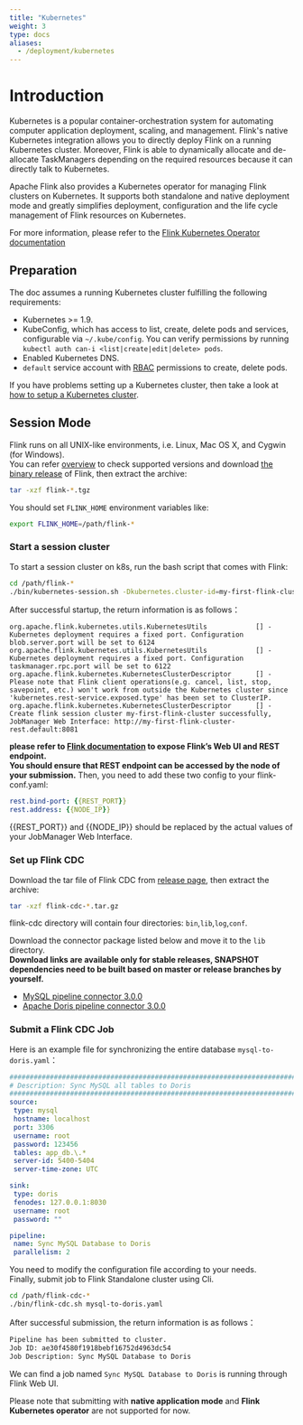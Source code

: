 ```yaml
---
title: "Kubernetes"
weight: 3
type: docs
aliases:
  - /deployment/kubernetes
---
```

<!--
Licensed to the Apache Software Foundation (ASF) under one
or more contributor license agreements.  See the NOTICE file
distributed with this work for additional information
regarding copyright ownership.  The ASF licenses this file
to you under the Apache License, Version 2.0 (the
"License"); you may not use this file except in compliance
with the License.  You may obtain a copy of the License at

  http://www.apache.org/licenses/LICENSE-2.0

Unless required by applicable law or agreed to in writing,
software distributed under the License is distributed on an
"AS IS" BASIS, WITHOUT WARRANTIES OR CONDITIONS OF ANY
KIND, either express or implied.  See the License for the
specific language governing permissions and limitations
under the License.
-->

# Introduction

Kubernetes is a popular container-orchestration system for automating computer application deployment, scaling, and management.
Flink's native Kubernetes integration allows you to directly deploy Flink on a running Kubernetes cluster.
Moreover, Flink is able to dynamically allocate and de-allocate TaskManagers depending on the required resources because it can directly talk to Kubernetes.

Apache Flink also provides a Kubernetes operator for managing Flink clusters on Kubernetes. It supports both standalone and native deployment mode and greatly simplifies deployment, configuration and the life cycle management of Flink resources on Kubernetes.

For more information, please refer to the [Flink Kubernetes Operator documentation](https://nightlies.apache.org/flink/flink-kubernetes-operator-docs-main/docs/concepts/overview/)

## Preparation

The doc assumes a running Kubernetes cluster fulfilling the following requirements:

- Kubernetes >= 1.9.
- KubeConfig, which has access to list, create, delete pods and services, configurable via `~/.kube/config`. You can verify permissions by running `kubectl auth can-i <list|create|edit|delete> pods`.
- Enabled Kubernetes DNS.
- `default` service account with [RBAC](https://nightlies.apache.org/flink/flink-docs-master/docs/deployment/resource-providers/native_kubernetes/#rbac) permissions to create, delete pods.

If you have problems setting up a Kubernetes cluster, then take a look at [how to setup a Kubernetes cluster](https://kubernetes.io/docs/setup/).

## Session Mode

Flink runs on all UNIX-like environments, i.e. Linux, Mac OS X, and Cygwin (for Windows).  
You can refer [overview](../connectors/pipeline-connectors/overview.md) to check supported versions and download [the binary release](https://flink.apache.org/downloads/) of Flink,
then extract the archive:

```bash
tar -xzf flink-*.tgz
```

You should set `FLINK_HOME` environment variables like:

```bash
export FLINK_HOME=/path/flink-*
```

### Start a session cluster

To start a session cluster on k8s, run the bash script that comes with Flink:

```bash
cd /path/flink-*
./bin/kubernetes-session.sh -Dkubernetes.cluster-id=my-first-flink-cluster
```

After successful startup, the return information is as follows：

```
org.apache.flink.kubernetes.utils.KubernetesUtils            [] - Kubernetes deployment requires a fixed port. Configuration blob.server.port will be set to 6124
org.apache.flink.kubernetes.utils.KubernetesUtils            [] - Kubernetes deployment requires a fixed port. Configuration taskmanager.rpc.port will be set to 6122
org.apache.flink.kubernetes.KubernetesClusterDescriptor      [] - Please note that Flink client operations(e.g. cancel, list, stop, savepoint, etc.) won't work from outside the Kubernetes cluster since 'kubernetes.rest-service.exposed.type' has been set to ClusterIP.
org.apache.flink.kubernetes.KubernetesClusterDescriptor      [] - Create flink session cluster my-first-flink-cluster successfully, JobManager Web Interface: http://my-first-flink-cluster-rest.default:8081
```

**please refer to [Flink documentation](https://nightlies.apache.org/flink/flink-docs-master/docs/deployment/resource-providers/native_kubernetes/#accessing-flinks-web-ui) to expose Flink’s Web UI and REST endpoint.**    
**You should ensure that REST endpoint can be accessed by the node of your submission.**
Then, you need to add these two config to your flink-conf.yaml:

```yaml
rest.bind-port: {{REST_PORT}}
rest.address: {{NODE_IP}}
```

{{REST_PORT}} and {{NODE_IP}} should be replaced by the actual values of your JobManager Web Interface.

### Set up Flink CDC
Download the tar file of Flink CDC from [release page](https://github.com/apache/flink-cdc/releases), then extract the archive:

```bash
tar -xzf flink-cdc-*.tar.gz
```

flink-cdc directory will contain four directories: `bin`,`lib`,`log`,`conf`.

Download the connector package listed below and move it to the `lib` directory.    
**Download links are available only for stable releases, SNAPSHOT dependencies need to be built based on master or release branches by yourself.**
- [MySQL pipeline connector 3.0.0](https://repo1.maven.org/maven2/org/apache/flink/flink-cdc-pipeline-connector-mysql/3.0.0/flink-cdc-pipeline-connector-mysql-3.0.0.jar)
- [Apache Doris pipeline connector 3.0.0](https://repo1.maven.org/maven2/org/apache/flink/flink-cdc-pipeline-connector-doris/3.0.0/flink-cdc-pipeline-connector-doris-3.0.0.jar)

### Submit a Flink CDC Job
Here is an example file for synchronizing the entire database `mysql-to-doris.yaml`：

```yaml
################################################################################
# Description: Sync MySQL all tables to Doris
################################################################################
source:
 type: mysql
 hostname: localhost
 port: 3306
 username: root
 password: 123456
 tables: app_db.\.*
 server-id: 5400-5404
 server-time-zone: UTC

sink:
 type: doris
 fenodes: 127.0.0.1:8030
 username: root
 password: ""

pipeline:
 name: Sync MySQL Database to Doris
 parallelism: 2

```

You need to modify the configuration file according to your needs.     
Finally, submit job to Flink Standalone cluster using Cli.

```bash
cd /path/flink-cdc-*
./bin/flink-cdc.sh mysql-to-doris.yaml
```

After successful submission, the return information is as follows：

```bash
Pipeline has been submitted to cluster.
Job ID: ae30f4580f1918bebf16752d4963dc54
Job Description: Sync MySQL Database to Doris
```

We can find a job  named `Sync MySQL Database to Doris` is running through Flink Web UI.    

Please note that submitting with **native application mode** and **Flink Kubernetes operator** are not supported for now.
